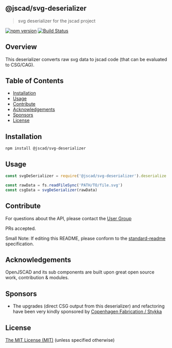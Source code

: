 ## @jscad/svg-deserializer

> svg deserializer for the jscad project

[![npm version](https://badge.fury.io/js/%40jscad%2Fsvg-deserializer.svg)](https://badge.fury.io/js/%40jscad%2Fsvg-deserializer)
[![Build Status](https://travis-ci.org/jscad/io.svg)](https://travis-ci.org/jscad/svg-deserializer)

## Overview

This deserializer converts raw svg data to jscad code (that can be evaluated to CSG/CAG).

## Table of Contents

- [Installation](#installation)
- [Usage](#usage)
- [Contribute](#contribute)
- [Acknowledgements](#acknowledgements)
- [Sponsors](#sponsors)
- [License](#license)


## Installation

```
npm install @jscad/svg-deserializer
```

## Usage


```javascript
const svgDeSerializer = require('@jscad/svg-deserializer').deserialize

const rawData = fs.readFileSync('PATH/TO/file.svg')
const csgData = svgDeSerializer(rawData)

```


## Contribute

For questions about the API, please contact the [User Group](https://plus.google.com/communities/114958480887231067224)

PRs accepted.

Small Note: If editing this README, please conform to the [standard-readme](https://github.com/RichardLitt/standard-readme) specification.

## Acknowledgements

OpenJSCAD and its sub components are built upon great open source work, contribution & modules.

## Sponsors

* The upgrades (direct CSG output from this deserializer) and refactoring have been very kindly sponsored by [Copenhagen Fabrication / Stykka](https://www.stykka.com/)

## License

[The MIT License (MIT)](./LICENSE)
(unless specified otherwise)
